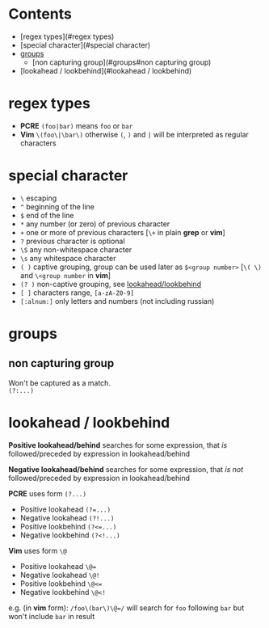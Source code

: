 # Contents

- [regex types](#regex types)
- [special character](#special character)
- [groups](#groups)
    - [non capturing group](#groups#non capturing group)
- [lookahead / lookbehind](#lookahead / lookbehind)

# regex types
- **PCRE** `(foo|bar)` means `foo` or `bar`
- **Vim** `\(foo\|\bar\)` otherwise `(`, `)` and `|` will be interpreted as regular characters


# special character
* `\` escaping
* `^` beginning of the line
* `$` end of the line
* `*` any number (or zero) of previous character
* `+` one or more of previous characters [`\+` in plain **grep** or **vim**]
* `?` previous character is optional
* `\S` any non-whitespace character
* `\s` any whitespace character
* `( )` captive grouping, group can be used later as `$<group number>` [`\( \)` and `\<group number` in **vim**]
* `(? )` non-captive grouping, see [lookahead/lookbehind](#lookahead-/-lookbehind)
* `[ ]` characters range, `[a-zA-Z0-9]`
* `[:alnum:]` only letters and numbers (not including russian)


# groups

## non capturing group
Won't be captured as a match.  
`(?:...)`


# lookahead / lookbehind
**Positive lookahead/behind** searches for some expression,
that _is_ followed/preceded by expression in lookahead/behind

**Negative lookahead/behind** searches for some expression,
that _is not_ followed/preceded by expression in lookahead/behind

**PCRE** uses form `(?...)`
* Positive lookahead `(?=...)`
* Negative lookahead `(?!...)`
* Positive lookbehind `(?<=...)`
* Negative lookbehind `(?<!...)`

**Vim** uses form `\@`
* Positive lookahead `\@=`
* Negative lookahead `\@!`
* Positive lookbehind `\@<=`
* Negative lookbehind `\@<!`

e.g. (in **vim** form):
`/foo\(bar\)\@=/` will search for `foo` following `bar` but won't include `bar` in result
